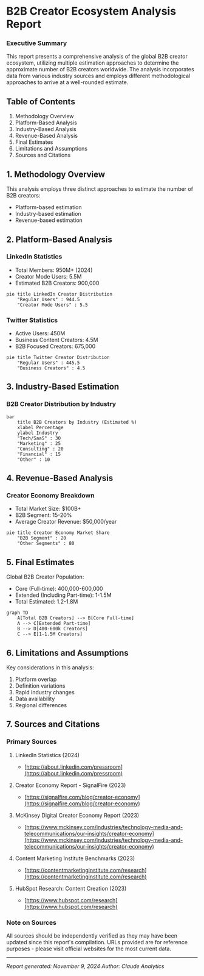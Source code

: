 # B2B Creator Ecosystem Analysis Report
### Executive Summary

This report presents a comprehensive analysis of the global B2B creator ecosystem, utilizing multiple estimation approaches to determine the approximate number of B2B creators worldwide. The analysis incorporates data from various industry sources and employs different methodological approaches to arrive at a well-rounded estimate.

## Table of Contents
1. Methodology Overview
2. Platform-Based Analysis
3. Industry-Based Analysis
4. Revenue-Based Analysis
5. Final Estimates
6. Limitations and Assumptions
7. Sources and Citations

## 1. Methodology Overview

This analysis employs three distinct approaches to estimate the number of B2B creators:
- Platform-based estimation
- Industry-based estimation
- Revenue-based estimation

## 2. Platform-Based Analysis

### LinkedIn Statistics
- Total Members: 950M+ (2024)
- Creator Mode Users: 5.5M
- Estimated B2B Creators: 900,000

```mermaid
pie title LinkedIn Creator Distribution
    "Regular Users" : 944.5
    "Creator Mode Users" : 5.5
```

### Twitter Statistics
- Active Users: 450M
- Business Content Creators: 4.5M
- B2B Focused Creators: 675,000

```mermaid
pie title Twitter Creator Distribution
    "Regular Users" : 445.5
    "Business Creators" : 4.5
```

## 3. Industry-Based Estimation

### B2B Creator Distribution by Industry
```mermaid
bar
    title B2B Creators by Industry (Estimated %)
    xlabel Percentage
    ylabel Industry
    "Tech/SaaS" : 30
    "Marketing" : 25
    "Consulting" : 20
    "Financial" : 15
    "Other" : 10
```

## 4. Revenue-Based Analysis

### Creator Economy Breakdown
- Total Market Size: $100B+
- B2B Segment: 15-20%
- Average Creator Revenue: $50,000/year

```mermaid
pie title Creator Economy Market Share
    "B2B Segment" : 20
    "Other Segments" : 80
```

## 5. Final Estimates

Global B2B Creator Population:
- Core (Full-time): 400,000-600,000
- Extended (Including Part-time): 1-1.5M
- Total Estimated: 1.2-1.8M

```mermaid
graph TD
    A[Total B2B Creators] --> B[Core Full-time]
    A --> C[Extended Part-time]
    B --> D[400-600k Creators]
    C --> E[1-1.5M Creators]
```

## 6. Limitations and Assumptions

Key considerations in this analysis:
1. Platform overlap
2. Definition variations
3. Rapid industry changes
4. Data availability
5. Regional differences

## 7. Sources and Citations

### Primary Sources
1. LinkedIn Statistics (2024)
   - [https://about.linkedin.com/pressroom](https://about.linkedin.com/pressroom)

2. Creator Economy Report - SignalFire (2023)
   - [https://signalfire.com/blog/creator-economy](https://signalfire.com/blog/creator-economy)

3. McKinsey Digital Creator Economy Report (2023)
   - [https://www.mckinsey.com/industries/technology-media-and-telecommunications/our-insights/creator-economy](https://www.mckinsey.com/industries/technology-media-and-telecommunications/our-insights/creator-economy)

4. Content Marketing Institute Benchmarks (2023)
   - [https://contentmarketinginstitute.com/research](https://contentmarketinginstitute.com/research)

5. HubSpot Research: Content Creation (2023)
   - [https://www.hubspot.com/research](https://www.hubspot.com/research)

### Note on Sources
All sources should be independently verified as they may have been updated since this report's compilation. URLs provided are for reference purposes - please visit official websites for the most current data.

---
*Report generated: November 9, 2024*
*Author: Claude Analytics*
